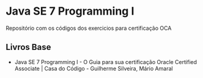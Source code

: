# Java SE 7 Programming I

Repositório com os códigos dos exercicios para certificação OCA

## Livros Base

* Java SE 7 Programming I - O Guia para sua certificação Oracle Certified Associate | Casa do Código - Guilherme Silveira, Mário Amaral
